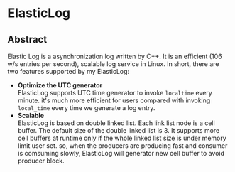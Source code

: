 # ElasticLog

## Abstract 
Elastic Log is a asynchronization log written by C++. It is an efficient (106 w/s entries per second), scalable log service in Linux. In short, there are two features supported by my ElasticLog:  
+ **Optimize the UTC generator**  
ElasticLog supports UTC time generator to invoke `localtime` every minute. it's much more efficient for users compared with invoking `local_time` every time we generate a log entry.
+ **Scalable**  
ElasticLog is based on double linked list. Each link list node is a cell buffer. The default size of the double linked list is 3. It supports more cell buffers at runtime only if the whole linked list size is under memory limit user set. so, when the producers are producing fast and consumer is comsuming slowly, ElasticLog will generator new cell buffer to avoid producer block.
